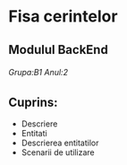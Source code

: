 # **Fisa cerintelor**
## Modulul BackEnd
###### Grupa:B1  Anul:2
## Cuprins:
* Descriere
* Entitati
* Descrierea entitatilor
* Scenarii de utilizare

